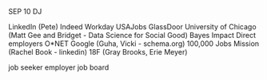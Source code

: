 SEP 10
DJ

LinkedIn (Pete)
Indeed
Workday
USAJobs
GlassDoor
University of Chicago (Matt Gee and Bridget - Data Science for Social Good)
Bayes Impact
Direct employers
O*NET
Google (Guha, Vicki - schema.org)
100,000 Jobs Mission (Rachel Book - linkedin)
18F (Gray Brooks, Erie Meyer)





job seeker
employer
job board